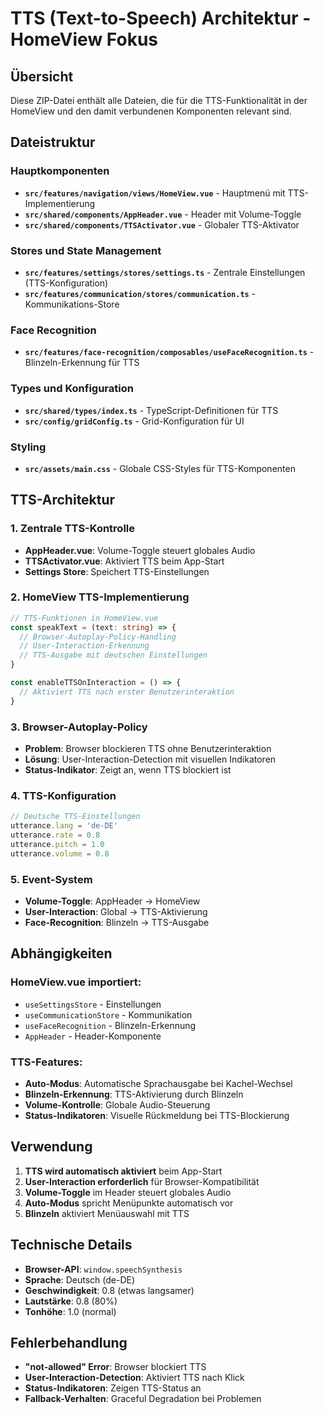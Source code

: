 # TTS (Text-to-Speech) Architektur - HomeView Fokus

## Übersicht
Diese ZIP-Datei enthält alle Dateien, die für die TTS-Funktionalität in der HomeView und den damit verbundenen Komponenten relevant sind.

## Dateistruktur

### Hauptkomponenten
- **`src/features/navigation/views/HomeView.vue`** - Hauptmenü mit TTS-Implementierung
- **`src/shared/components/AppHeader.vue`** - Header mit Volume-Toggle
- **`src/shared/components/TTSActivator.vue`** - Globaler TTS-Aktivator

### Stores und State Management
- **`src/features/settings/stores/settings.ts`** - Zentrale Einstellungen (TTS-Konfiguration)
- **`src/features/communication/stores/communication.ts`** - Kommunikations-Store

### Face Recognition
- **`src/features/face-recognition/composables/useFaceRecognition.ts`** - Blinzeln-Erkennung für TTS

### Types und Konfiguration
- **`src/shared/types/index.ts`** - TypeScript-Definitionen für TTS
- **`src/config/gridConfig.ts`** - Grid-Konfiguration für UI

### Styling
- **`src/assets/main.css`** - Globale CSS-Styles für TTS-Komponenten

## TTS-Architektur

### 1. Zentrale TTS-Kontrolle
- **AppHeader.vue**: Volume-Toggle steuert globales Audio
- **TTSActivator.vue**: Aktiviert TTS beim App-Start
- **Settings Store**: Speichert TTS-Einstellungen

### 2. HomeView TTS-Implementierung
```typescript
// TTS-Funktionen in HomeView.vue
const speakText = (text: string) => {
  // Browser-Autoplay-Policy-Handling
  // User-Interaction-Erkennung
  // TTS-Ausgabe mit deutschen Einstellungen
}

const enableTTSOnInteraction = () => {
  // Aktiviert TTS nach erster Benutzerinteraktion
}
```

### 3. Browser-Autoplay-Policy
- **Problem**: Browser blockieren TTS ohne Benutzerinteraktion
- **Lösung**: User-Interaction-Detection mit visuellen Indikatoren
- **Status-Indikator**: Zeigt an, wenn TTS blockiert ist

### 4. TTS-Konfiguration
```typescript
// Deutsche TTS-Einstellungen
utterance.lang = 'de-DE'
utterance.rate = 0.8
utterance.pitch = 1.0
utterance.volume = 0.8
```

### 5. Event-System
- **Volume-Toggle**: AppHeader → HomeView
- **User-Interaction**: Global → TTS-Aktivierung
- **Face-Recognition**: Blinzeln → TTS-Ausgabe

## Abhängigkeiten

### HomeView.vue importiert:
- `useSettingsStore` - Einstellungen
- `useCommunicationStore` - Kommunikation
- `useFaceRecognition` - Blinzeln-Erkennung
- `AppHeader` - Header-Komponente

### TTS-Features:
- **Auto-Modus**: Automatische Sprachausgabe bei Kachel-Wechsel
- **Blinzeln-Erkennung**: TTS-Aktivierung durch Blinzeln
- **Volume-Kontrolle**: Globale Audio-Steuerung
- **Status-Indikatoren**: Visuelle Rückmeldung bei TTS-Blockierung

## Verwendung

1. **TTS wird automatisch aktiviert** beim App-Start
2. **User-Interaction erforderlich** für Browser-Kompatibilität
3. **Volume-Toggle** im Header steuert globales Audio
4. **Auto-Modus** spricht Menüpunkte automatisch vor
5. **Blinzeln** aktiviert Menüauswahl mit TTS

## Technische Details

- **Browser-API**: `window.speechSynthesis`
- **Sprache**: Deutsch (de-DE)
- **Geschwindigkeit**: 0.8 (etwas langsamer)
- **Lautstärke**: 0.8 (80%)
- **Tonhöhe**: 1.0 (normal)

## Fehlerbehandlung

- **"not-allowed" Error**: Browser blockiert TTS
- **User-Interaction-Detection**: Aktiviert TTS nach Klick
- **Status-Indikatoren**: Zeigen TTS-Status an
- **Fallback-Verhalten**: Graceful Degradation bei Problemen
